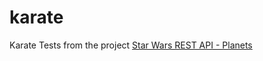 # karate
Karate Tests from the project [Star Wars REST API  - Planets](https://github.com/LuyzaDomingos/starwarsAPI)
